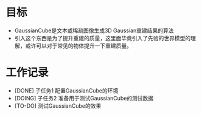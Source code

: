 # 目标
- GaussianCube是文本或稀疏图像生成3D Gaussian重建结果的算法
- 引入这个东西是为了提升重建的质量，这里面毕竟引入了先验的世界模型的理解，或许可以对于常见的物体提升一下重建质量。

# 工作记录
- [DONE] 子任务1 配置GaussianCube的环境
- [DOING] 子任务2 准备用于测试GaussianCube的测试数据
- [TO-DO] 测试GaussianCube的效果